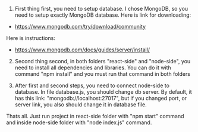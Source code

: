 1) First thing first, you need to setup database. I chose MongoDB, so you need to setup exactly MongoDB database. Here is link for downloading:
 - https://www.mongodb.com/try/download/community

Here is instructions:
 - https://www.mongodb.com/docs/guides/server/install/

2) Second thing second, in both folders "react-side" and "node-side", you need to install all dependencies and libraries. You can do it with command "npm install" and you must run that command in both folders

3) After first and second steps, you need to connect node-side to database. In file database.js, you should change db server. By default, it has this link: "mongodb://localhost:27017", but if you changed port, or server link, you also should change it in database file.

Thats all. Just run project in react-side folder with "npm start" command and inside node-side folder with "node index.js" command.